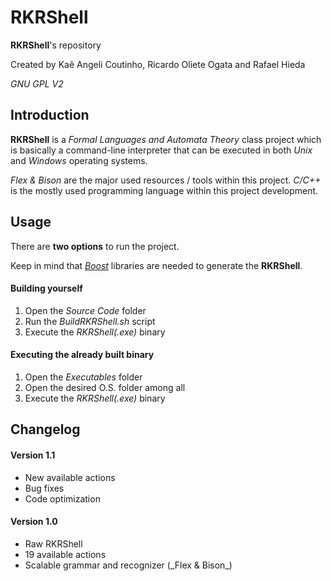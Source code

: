 # RKRShell

**RKRShell**'s repository

Created by Kaê Angeli Coutinho, Ricardo Oliete Ogata and Rafael Hieda

_GNU GPL V2_

## Introduction

**RKRShell** is a _Formal Languages and Automata Theory_ class project which is basically a command-line interpreter that can be executed in both _Unix_ and _Windows_ operating systems.

_Flex & Bison_ are the major used resources / tools within this project. _C/C++_ is the mostly used programming language within this project development.

## Usage

There are <b>two options</b> to run the project.

Keep in mind that [_Boost_](http://www.boost.org) libraries are needed to generate the **RKRShell**.

#### Building yourself

<ol>
  <li>Open the <i>Source Code</i> folder</li>
  <li>Run the <i>BuildRKRShell.sh</i> script</li>
  <li>Execute the <i>RKRShell(.exe)</i> binary</li>
</ol>

#### Executing the already built binary

<ol>
  <li>Open the <i>Executables</i> folder</li>
  <li>Open the desired O.S. folder among all</li>
  <li>Execute the <i>RKRShell(.exe)</i> binary</li>
</ol>

## Changelog

#### Version 1.1

<ul>
  <li>New available actions</li>
  <li>Bug fixes</li>
  <li>Code optimization</li>
</ul>

#### Version 1.0

<ul>
  <li>Raw RKRShell</li>
  <li>19 available actions</li>
  <li>Scalable grammar and recognizer (_Flex & Bison_)</li>
</ul>